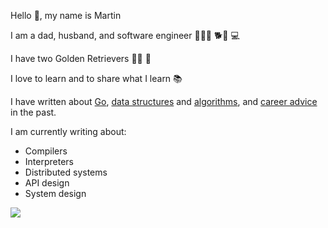 Hello 👋, my name is Martin

I am a dad, husband, and software engineer 👨👩👧 🐕🦮 💻

I have two Golden Retrievers 🦮🦮 💞

I love to learn and to share what I learn 📚

I have written about [Go]([url](https://www.martincartledge.io/tags/go)), [data structures]([url](https://www.martincartledge.io/posts/the-array-data-structure)) and [algorithms]([url](https://www.martincartledge.io/posts/time-complexity-space-complexity-and-big-o-notation)), and [career advice]([url](https://www.martincartledge.io/tags/interviewing)) in the past.

I am currently writing about:

- Compilers
- Interpreters
- Distributed systems
- API design
- System design

![](https://komarev.com/ghpvc/?username=martincartledge)
